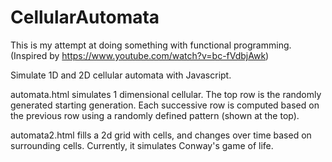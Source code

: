 # CellularAutomata
This is my attempt at doing something with functional programming.
(Inspired by https://www.youtube.com/watch?v=bc-fVdbjAwk)

Simulate 1D and 2D cellular automata with Javascript.

automata.html simulates 1 dimensional cellular. The top row is the randomly generated starting generation. 
Each successive row is computed based on the previous row using a randomly defined pattern (shown at the top).

automata2.html fills a 2d grid with cells, and changes over time based on surrounding cells. Currently, it simulates
Conway's game of life.
